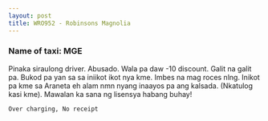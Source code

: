 ```yaml
---
layout: post
title: WRO952 - Robinsons Magnolia
---
```


### Name of taxi: MGE

Pinaka siraulong driver. Abusado. Wala pa daw -10 discount. Galit na galit pa. Bukod pa yan sa sa iniikot ikot nya kme. Imbes na mag roces nlng. Inikot pa kme sa Araneta eh alam nmn nyang inaayos pa ang kalsada. (Nkatulog kasi kme). Mawalan ka sana ng lisensya habang buhay!

```Over charging, No receipt```
